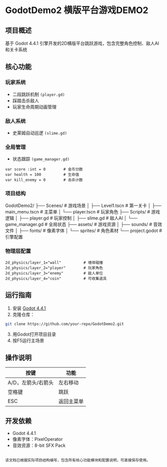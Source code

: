 
# GodotDemo2 横版平台游戏DEMO2

## 项目概述
基于 Godot 4.4.1 引擎开发的2D横版平台跳跃游戏，包含完整角色控制、敌人AI和关卡系统

## 核心功能
### 玩家系统
- 二段跳跃机制 `(player.gd)`
- 踩踏击杀敌人
- 玩家生命周期动画管理

### 敌人系统
- 史莱姆自动巡逻 `(slime.gd)`


### 全局管理
- 状态跟踪 `(game_manager.gd)`
```gdscript
var score :int = 0        # 金币分数
var health = 100          # 生命值 
var kill_enemy = 0        # 击杀计数
```

### 项目结构
GodotDemo2/
├── Scenes/               # 游戏场景
│   ├── Level1.tscn       # 第一关卡
│   ├── main_menu.tscn    # 主菜单
│   └── player.tscn       # 玩家角色
├── Scripts/              # 游戏逻辑
│   ├── player.gd         # 玩家控制
│   ├── slime.gd          # 敌人AI
│   └── game_manager.gd   # 全局状态
├── assets/               # 游戏资源
│   ├── sounds/           # 音效文件
│   ├── fonts/            # 像素字体
│   └── sprites/          # 角色素材
└── project.godot         # 引擎配置


### 物理层配置
```gdscript
2d_physics/layer_1="wall"          # 墙体碰撞
2d_physics/layer_2="player"        # 玩家角色
2d_physics/layer_3="enemy"         # 敌人单位
2d_physics/layer_4="coin"          # 可收集道具
```

## 运行指南
1. 安装 [Godot 4.4.1](https://godotengine.org/)
2. 克隆仓库：
```bash
git clone https://github.com/your-repo/GodotDemo2.git
```
3. 用Godot打开项目目录
4. 按F5运行主场景

## 操作说明
| 按键       | 功能         |
|------------|--------------|
| A/D，左箭头/右箭头        | 左右移动     |
| 空格键     | 跳跃        |
| ESC        | 返回主菜单  |

## 开发依赖
- Godot 4.4.1
- 像素字体：PixelOperator
- 音效资源：8-bit SFX Pack
```

该文档已根据实际项目结构编写，包含所有核心功能模块和配置说明，可直接保存使用。

        